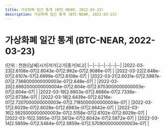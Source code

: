```yaml
---
title: 가상화폐 일간 통계 (BTC-NEAR, 2022-03-23)
description: 가상화폐 일간 통계 (BTC-NEAR, 2022-03-23)
---
```


가상화폐 일간 통계 (BTC-NEAR, 2022-03-23)
===

(단위 : 천원)|날짜|시가|저가|고가|종가|비고|
|--|--|--|--|--|--|
|2022-03-23|2.6108e-07|2.6043e-07|2.982e-07|2.9086e-07|    |
|2022-03-22|2.648e-07|2.6107e-07|2.6699e-07|2.6108e-07|    |
|2022-03-21|2.6031e-07|2.5997e-07|2.7366000000000003e-07|2.648e-07|    |
|2022-03-20|2.6662000000000004e-07|2.604e-07|2.6703000000000003e-07|2.604e-07|    |
|2022-03-19|2.6903e-07|2.6686e-07|2.7338e-07|2.6738e-07|    |
|2022-03-18|2.6439e-07|2.6216e-07|2.7207000000000003e-07|2.7185000000000004e-07|    |
|2022-03-17|2.6029e-07|2.6028e-07|2.6983e-07|2.6642e-07|    |
|2022-03-16|2.5625000000000003e-07|2.5158e-07|2.6102e-07|2.6029e-07|    |
|2022-03-15|2.5955e-07|2.5612e-07|2.6042e-07|2.5872e-07|    |
|2022-03-14|2.5859e-07|2.5464e-07|2.5859e-07|2.5709000000000003e-07|    |
